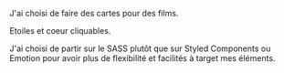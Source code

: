 J'ai choisi de faire des cartes pour des films.

Etoiles et coeur cliquables.

J'ai choisi de partir sur le SASS plutôt que sur Styled Components ou Emotion pour avoir plus de flexibilité et facilités à target mes éléments.